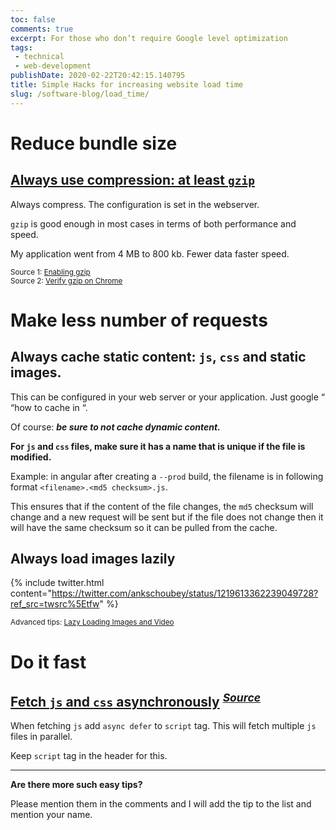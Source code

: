 ```yaml
---
toc: false
comments: true
excerpt: For those who don’t require Google level optimization
tags:
 - technical
 - web-development
publishDate: 2020-02-22T20:42:15.140795
title: Simple Hacks for increasing website load time
slug: /software-blog/load_time/
---
```


# Reduce bundle size

## [Always use compression: at least `gzip`](https://twitter.com/ankschoubey/status/1229795313994461187?ref_src=twsrc%5Etfw)


Always compress. The configuration is set in the webserver.

`gzip` is good enough in most cases in terms of both performance and speed.

My application went from 4 MB to 800 kb. Fewer data faster speed.

<sup>Source 1: [Enabling gzip](https://varvy.com/pagespeed/enable-compression.html)</sup><br>
<sup>Source 2: [Verify gzip on Chrome](https://stackoverflow.com/a/18834602)</sup>

# Make less number of requests

## Always cache static content: `js`, `css` and static images.

This can be configured in your web server or your application. Just google “ “how to cache in <your framework or web server>“.

Of course: **_be sure to not cache dynamic content._**

**For `js` and `css` files, make sure it has a name that is unique if the file is modified.**

Example: in angular after creating a `--prod` build, the filename is in following format `<filename>.<md5 checksum>.js`.

This ensures that if the content of the file changes, the `md5` checksum will change and a new request will be sent but if the file does not change then it will have the same checksum so it can be pulled from the cache.

## Always load images lazily

{% include twitter.html content="https://twitter.com/ankschoubey/status/1219613362239049728?ref_src=twsrc%5Etfw" %}

<sup>Advanced tips: [Lazy Loading Images and Video](https://developers.google.com/web/roi-of-fun,/life-blog/fun,True,Truedamentals/performance/lazy-loading-guidance/images-and-video)</sup>

# Do it fast

## [Fetch `js` and `css` asynchronously](https://twitter.com/ankschoubey/status/1229793732418920449?s=20) <sup>[*Source*](https://flaviocopes.com/javascript-async-defer/#the-position-matters)</sup>


When fetching ``js`` add `async defer` to `script` tag. This will fetch multiple `js` files in parallel. 

Keep `script` tag in the header for this.

---

**Are there more such easy tips?**

Please mention them in the comments and I will add the tip to the list and mention your name.